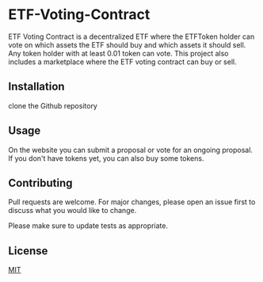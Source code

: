 # ETF-Voting-Contract

ETF Voting Contract is a decentralized ETF where the ETFToken holder can vote on which assets the ETF should buy and which assets it should sell. Any token holder with at least 0.01 token can vote. This project also includes a marketplace where the ETF voting contract can buy or sell.

## Installation

clone the Github repository


## Usage

On the website you can submit a proposal or vote for an ongoing proposal. If you don't have tokens yet, you can also buy some tokens.

## Contributing

Pull requests are welcome. For major changes, please open an issue first
to discuss what you would like to change.

Please make sure to update tests as appropriate.

## License

[MIT](https://choosealicense.com/licenses/mit/)
